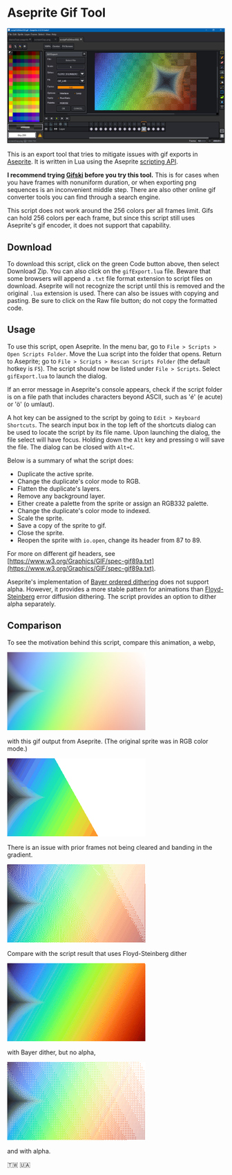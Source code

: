 # Aseprite Gif Tool

![Screen Capture](screenCap.png)

This is an export tool that tries to mitigate issues with gif exports in [Aseprite](https://www.aseprite.org/). It is written in Lua using the Aseprite [scripting API](https://github.com/aseprite/api).

**I recommend trying [Gifski](https://gif.ski/) before you try this tool.** This is for cases when you have frames with nonuniform duration, or when exporting png sequences is an inconvenient middle step. There are also other online gif converter tools you can find through a search engine.

This script does not work around the 256 colors per all frames limit. Gifs can hold 256 colors per each frame, but since this script still uses Aseprite's gif encoder, it does not support that capability.

## Download

To download this script, click on the green Code button above, then select Download Zip. You can also click on the `gifExport.lua` file. Beware that some browsers will append a `.txt` file format extension to script files on download. Aseprite will not recognize the script until this is removed and the original `.lua` extension is used. There can also be issues with copying and pasting. Be sure to click on the Raw file button; do not copy the formatted code.

## Usage

To use this script, open Aseprite. In the menu bar, go to `File > Scripts > Open Scripts Folder`. Move the Lua script into the folder that opens. Return to Aseprite; go to `File > Scripts > Rescan Scripts Folder` (the default hotkey is `F5`). The script should now be listed under `File > Scripts`. Select `gifExport.lua` to launch the dialog.

If an error message in Aseprite's console appears, check if the script folder is on a file path that includes characters beyond ASCII, such as 'é' (e acute) or 'ö' (o umlaut).

A hot key can be assigned to the script by going to `Edit > Keyboard Shortcuts`. The search input box in the top left of the shortcuts dialog can be used to locate the script by its file name. Upon launching the dialog, the file select will have focus. Holding down the `Alt` key and pressing `O` will save the file. The dialog can be closed with `Alt+C`.

Below is a summary of what the script does:

- Duplicate the active sprite.
- Change the duplicate's color mode to RGB.
- Flatten the duplicate's layers.
- Remove any background layer.
- Either create a palette from the sprite or assign an RGB332 palette.
- Change the duplicate's color mode to indexed.
- Scale the sprite.
- Save a copy of the sprite to gif.
- Close the sprite.
- Reopen the sprite with `io.open`, change its header from 87 to 89.

For more on different gif headers, see [https://www.w3.org/Graphics/GIF/spec-gif89a.txt](https://www.w3.org/Graphics/GIF/spec-gif89a.txt).

Aseprite's implementation of [Bayer ordered dithering](https://en.wikipedia.org/wiki/Ordered_dithering) does not support alpha. However, it provides a more stable pattern for animations than [Floyd-Steinberg](https://en.wikipedia.org/wiki/Floyd%E2%80%93Steinberg_dithering) error diffusion dithering. The script provides an option to dither alpha separately.

## Comparison

To see the motivation behind this script, compare this animation, a webp,

![Reference](sample.webp)

with this gif output from Aseprite. (The original sprite was in RGB color mode.)

![Built-In](builtin.gif)

There is an issue with prior frames not being cleared and banding in the gradient.

![Script](scriptFsDither.gif)

Compare with the script result that uses Floyd-Steinberg dither

![Script](scriptBayerNoAlpha.gif)

with Bayer dither, but no alpha,

![Script](scriptBayerAlpha.gif)

and with alpha.

🇹🇼 🇺🇦